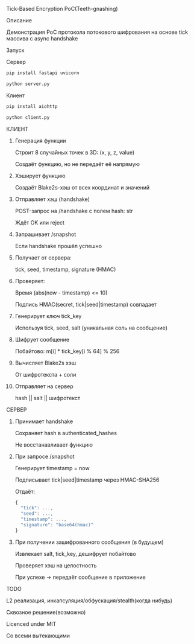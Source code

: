 Tick-Based Encryption PoC(Teeth-gnashing)

Описание

Демонстрация PoC протокола потокового шифрования на основе tick массива с async handshake


Запуск

Сервер
```python
pip install fastapi uvicorn

python server.py
```
Клиент
```python
pip install aiohttp

python client.py
```


   КЛИЕНТ
1. Генерация функции

    Строит 8 случайных точек в 3D: (x, y, z, value)

    Создаёт функцию, но не передаёт её напрямую

2. Хэширует функцию

    Создаёт Blake2s-хэш от всех координат и значений

3. Отправляет хэш (handshake)

    POST-запрос на /handshake с полем hash: str

    Ждёт OK или reject

4. Запрашивает /snapshot

    Если handshake прошёл успешно

5. Получает от сервера:

    tick, seed, timestamp, signature (HMAC)

6. Проверяет:

    Время (abs(now - timestamp) <= 10)

    Подпись HMAC(secret, tick|seed|timestamp) совпадает

7. Генерирует ключ tick_key

    Используя tick, seed, salt (уникальная соль на сообщение)

8. Шифрует сообщение

    Побайтово: m[i] * tick_key[i % 64] % 256

9. Вычисляет Blake2s хэш

    От шифротекста + соли

10. Отправляет на сервер

    hash || salt || шифротекст

   СЕРВЕР
1. Принимает handshake

    Сохраняет hash в authenticated_hashes

    Не восстанавливает функцию

2. При запросе /snapshot

    Генерирует timestamp = now

    Подписывает tick|seed|timestamp через HMAC-SHA256

    Отдаёт:
    ```js
    {
      "tick": ...,
      "seed": ...,
      "timestamp": ...,
      "signature": "base64(hmac)"
    }
    ```

3. При получении зашифрованного сообщения (в будущем)

    Извлекает salt, tick_key, дешифрует побайтово

    Проверяет хэш на целостность

    При успехе → передаёт сообщение в приложение



TODO

L2 реализация, инкапсуляция/обфускация/stealth(когда нибудь)


Сквозное решение(возможно)


Licenced under MIT

Со всеми вытекающими

